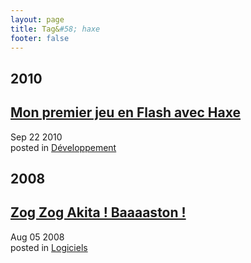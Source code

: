```yaml
---
layout: page
title: Tag&#58; haxe
footer: false
---
```


<div id="blog-archives" class="category">
<h2>2010</h2>

<article>
<h1><a href="/2010/09/22/mon-premier-jeu-en-flash-avec-haxe/index.html">Mon premier jeu en Flash avec Haxe</a></h1>
<time datetime="2010-09-22T00:00:00-06:00" pubdate><span class='month'>Sep</span> <span class='day'>22</span> <span class='year'>2010</span></time>
<footer>
<span class="categories">posted in 
<a href='/categories/développement/'>Développement</a></span>
</footer>
</article>
<h2>2008</h2>

<article>
<h1><a href="/2008/08/05/zog-zog-akita-baaaaston/index.html">Zog Zog Akita ! Baaaaston !</a></h1>
<time datetime="2008-08-05T00:00:00-06:00" pubdate><span class='month'>Aug</span> <span class='day'>05</span> <span class='year'>2008</span></time>
<footer>
<span class="categories">posted in 
<a href='/categories/logiciels/'>Logiciels</a></span>
</footer>
</article>
</div>
